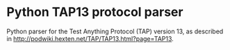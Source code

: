 # Python TAP13 protocol parser

Python parser for the Test Anything Protocol (TAP) version 13, as described in <http://podwiki.hexten.net/TAP/TAP13.html?page=TAP13>.
